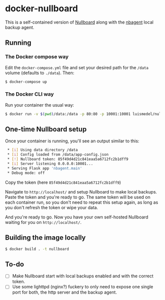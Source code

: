 # docker-nullboard

This is a self-contained version of [Nullboard](https://github.com/apankrat/nullboard) along with the [nbagent](https://github.com/luismedel/nbagent) local backup agent.

## Running

### The Docker compose way

Edit the `docker-compose.yml` file and set your desired path for the `/data` volume (defaults to `./data`). Then:

```sh
$ docker-compose up
```

### The Docker CLI way

Run your container the usual way:

```sh
$ docker run -v $(pwd)/data:/data -p 80:80 -p 10001:10001 luismedel/nullboard
```

## One-time Nullboard setup

Once your container is running, you'll see an output similar to this:

```sh
 * [i] Using data directory /data
 * [i] Config loaded from /data/app-config.json
 * [!] Nullboard token: 85f49d4d21c841eaa5a6712fc2b1dff9
 * [i] Server listening 0.0.0.0:10001...
 * Serving Flask app 'nbagent.main'
 * Debug mode: off
```

Copy the token (here `85f49d4d21c841eaa5a6712fc2b1dff9`)

Navigate to `http://localhost/` and setup Nullboard to make local backups. Paste the token and you're ready to go. The same token will be used on each container run, so you don't need to repeat this setup again, as long as you don't refresh the token or wipe your data.

And you're ready to go. Now you have your own self-hosted Nullboard waiting for you on `http://localhost/`.

## Building the image locally

```sh
$ docker build . -t nullboard
```

## To-do

- [ ] Make Nullboard start with local backups enabled and with the correct token.
- [ ] Use some lighttpd (nginx?) fuckery to only need to expose one single port for both, the http server and the backup agent.
